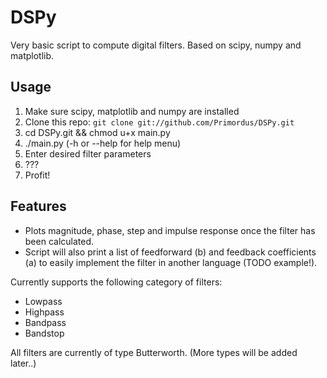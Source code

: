 # DSPy

Very basic script to compute digital filters. Based on scipy, numpy and matplotlib.

## Usage

1. Make sure scipy, matplotlib and numpy are installed
2. Clone this repo: ``` git clone git://github.com/Primordus/DSPy.git ```
3. cd DSPy.git && chmod u+x main.py
4. ./main.py (-h or --help for help menu)
5. Enter desired filter parameters
6. ???
7. Profit!

## Features

- Plots magnitude, phase, step and impulse response once the filter has been calculated.
- Script will also print a list of feedforward (b) and feedback coefficients (a) to easily implement the filter in another language (TODO example!).

Currently supports the following category of filters:

- Lowpass 
- Highpass
- Bandpass
- Bandstop

All filters are currently of type Butterworth. (More types will be added later..)
